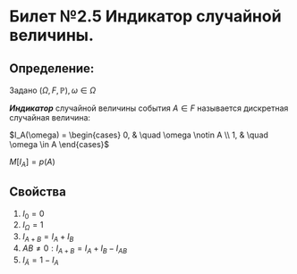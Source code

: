 # Билет №2.5 Индикатор случайной величины.

## Определение:

Задано $(\Omega, F, \mathbb P), \omega \in \Omega$

***Индикатор*** случайной величины события $A \in F$ называется дискретная случайная величина:

$I_A(\omega) = \begin{cases} 0, & \quad \omega \notin A \\ 1, & \quad \omega \in A \end{cases}$
    
$M[I_A] = p(A)$

## Свойства

1. $I_0 = 0$
2. $I_\Omega = 1$
3. $I_{A+B} = I_A + I_B$
4. $AB \neq 0 : I_{A+B} = I_A + I_B-I_{AB}$
5. $I_{\bar A} = 1 - I_A$

